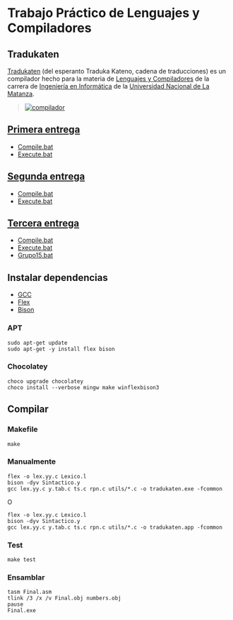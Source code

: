 # Trabajo Práctico de Lenguajes y Compiladores

## Tradukaten


[Tradukaten](https://github.com/luvitale/tradukaten) (del esperanto Traduka Kateno, cadena de traducciones) es un compilador hecho para la materia de [Lenguajes y Compiladores](https://polr.luvitale.net/unlam-languages-and-compilers) de la carrera de [Ingeniería en Informática](https://polr.luvitale.net/unlam-informatics-engineering) de la [Universidad Nacional de La Matanza](https://www.unlam.edu.ar).

> [![compilador](https://upload.wikimedia.org/wikipedia/commons/thumb/e/ef/CompilationScheme-Spanish.png/300px-CompilationScheme-Spanish.png)](https://es.wikipedia.org/wiki/Compilador)

## [Primera entrega](Primera)

* [Compile.bat](Primera/Compile.bat)
* [Execute.bat](Primera/Execute.bat)

## [Segunda entrega](Segunda)

* [Compile.bat](Segunda/Compile.bat)
* [Execute.bat](Segunda/Execute.bat)

## [Tercera entrega](Tercera)

* [Compile.bat](Tercera/Compile.bat)
* [Execute.bat](Tercera/Execute.bat)
* [Grupo15.bat](Tercera/Grupo15.bat)

## Instalar dependencias

* [GCC](https://gcc.gnu.org/)
* [Flex](https://github.com/westes/flex)
* [Bison](https://www.gnu.org/software/bison/)

### APT

```
sudo apt-get update
sudo apt-get -y install flex bison
```

### Chocolatey

```
choco upgrade chocolatey
choco install --verbose mingw make winflexbison3
```

## Compilar

### Makefile

```
make
```

### Manualmente

```
flex -o lex.yy.c Lexico.l
bison -dyv Sintactico.y
gcc lex.yy.c y.tab.c ts.c rpn.c utils/*.c -o tradukaten.exe -fcommon
```

O

```
flex -o lex.yy.c Lexico.l
bison -dyv Sintactico.y
gcc lex.yy.c y.tab.c ts.c rpn.c utils/*.c -o tradukaten.app -fcommon
```

### Test

```
make test
```

### Ensamblar

```
tasm Final.asm
tlink /3 /x /v Final.obj numbers.obj
pause
Final.exe
```
